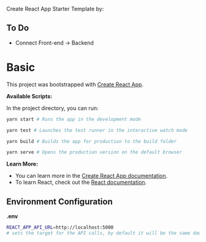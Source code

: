 Create React App Starter Template by:

## To Do

- Connect Front-end -> Backend

# Basic

This project was bootstrapped with [Create React App](https://github.com/facebook/create-react-app).

**Available Scripts:**

In the project directory, you can run:

```bash
yarn start # Runs the app in the development mode

yarn test # Launches the test runner in the interactive watch mode

yarn build # Builds the app for production to the build folder

yarn serve # Opens the production version on the default browser
```

**Learn More:**

- You can learn more in the [Create React App documentation](https://facebook.github.io/create-react-app/docs/getting-started).
- To learn React, check out the [React documentation](https://reactjs.org/).

## Environment Configuration

**.env**

```bash
REACT_APP_API_URL=http://localhost:5000
# sets the target for the API calls, by default it will be the same domain in which the app is loaded

```
